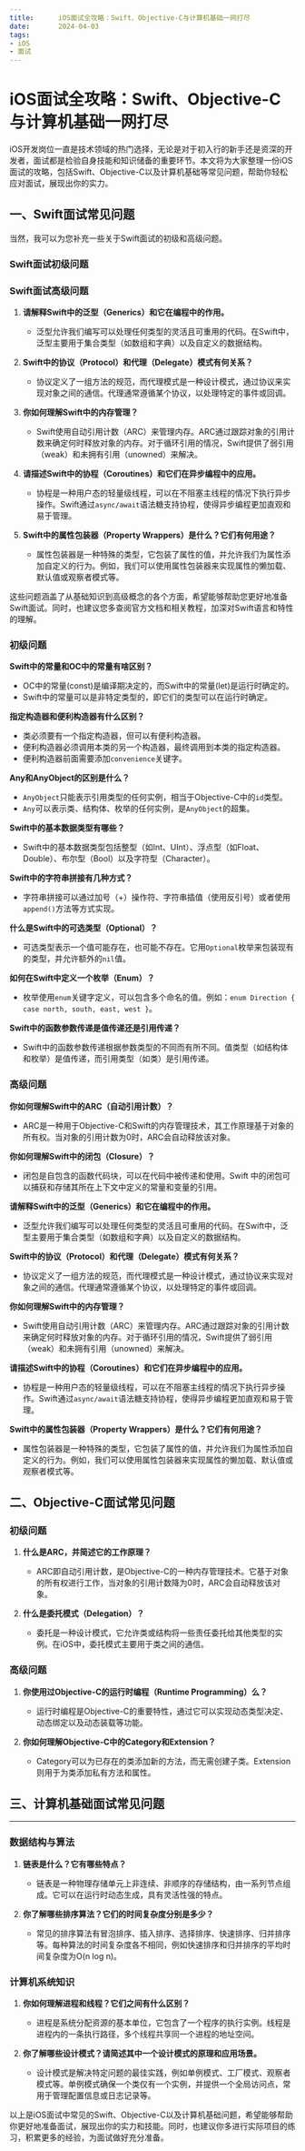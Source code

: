 ```yaml
---
title:      iOS面试全攻略：Swift、Objective-C与计算机基础一网打尽
date:       2024-04-03
tags:
- iOS
- 面试
--- 
```


# iOS面试全攻略：Swift、Objective-C与计算机基础一网打尽


iOS开发岗位一直是技术领域的热门选择，无论是对于初入行的新手还是资深的开发者，面试都是检验自身技能和知识储备的重要环节。本文将为大家整理一份iOS面试的攻略，包括Swift、Objective-C以及计算机基础等常见问题，帮助你轻松应对面试，展现出你的实力。

## 一、Swift面试常见问题

当然，我可以为您补充一些关于Swift面试的初级和高级问题。

### Swift面试初级问题



### Swift面试高级问题

1. **请解释Swift中的泛型（Generics）和它在编程中的作用。**
   - 泛型允许我们编写可以处理任何类型的灵活且可重用的代码。在Swift中，泛型主要用于集合类型（如数组和字典）以及自定义的数据结构。

2. **Swift中的协议（Protocol）和代理（Delegate）模式有何关系？**
   - 协议定义了一组方法的规范，而代理模式是一种设计模式，通过协议来实现对象之间的通信。代理通常遵循某个协议，以处理特定的事件或回调。

3. **你如何理解Swift中的内存管理？**
   - Swift使用自动引用计数（ARC）来管理内存。ARC通过跟踪对象的引用计数来确定何时释放对象的内存。对于循环引用的情况，Swift提供了弱引用（weak）和未拥有引用（unowned）来解决。

4. **请描述Swift中的协程（Coroutines）和它们在异步编程中的应用。**
   - 协程是一种用户态的轻量级线程，可以在不阻塞主线程的情况下执行异步操作。Swift通过`async/await`语法糖支持协程，使得异步编程更加直观和易于管理。

5. **Swift中的属性包装器（Property Wrappers）是什么？它们有何用途？**
   - 属性包装器是一种特殊的类型，它包装了属性的值，并允许我们为属性添加自定义的行为。例如，我们可以使用属性包装器来实现属性的懒加载、默认值或观察者模式等。

这些问题涵盖了从基础知识到高级概念的各个方面，希望能够帮助您更好地准备Swift面试。同时，也建议您多查阅官方文档和相关教程，加深对Swift语言和特性的理解。

### 初级问题

**Swift中的常量和OC中的常量有啥区别？**
   - OC中的常量(const)是编译期决定的，而Swift中的常量(let)是运行时确定的。
   - Swift中的常量可以是非特定类型的，即它们的类型可以在运行时确定。

**指定构造器和便利构造器有什么区别？**
   - 类必须要有一个指定构造器，但可以有便利构造器。
   - 便利构造器必须调用本类的另一个构造器，最终调用到本类的指定构造器。
   - 便利构造器前面需要添加`convenience`关键字。

**Any和AnyObject的区别是什么？**
   - `AnyObject`只能表示引用类型的任何实例，相当于Objective-C中的`id`类型。
   - `Any`可以表示类、结构体、枚举的任何实例，是`AnyObject`的超集。

**Swift中的基本数据类型有哪些？**
   - Swift中的基本数据类型包括整型（如Int、UInt）、浮点型（如Float、Double）、布尔型（Bool）以及字符型（Character）。

**Swift中的字符串拼接有几种方式？**
   - 字符串拼接可以通过加号（+）操作符、字符串插值（使用反引号）或者使用`append()`方法等方式实现。

**什么是Swift中的可选类型（Optional）？**
   - 可选类型表示一个值可能存在，也可能不存在。它用`Optional`枚举来包装现有的类型，并允许额外的`nil`值。

**如何在Swift中定义一个枚举（Enum）？**
   - 枚举使用`enum`关键字定义，可以包含多个命名的值。例如：`enum Direction { case north, south, east, west }`。

**Swift中的函数参数传递是值传递还是引用传递？**
   - Swift中的函数参数传递根据参数类型的不同而有所不同。值类型（如结构体和枚举）是值传递，而引用类型（如类）是引用传递。

### 高级问题

**你如何理解Swift中的ARC（自动引用计数）？**
   - ARC是一种用于Objective-C和Swift的内存管理技术，其工作原理基于对象的所有权。当对象的引用计数为0时，ARC会自动释放该对象。

**你如何理解Swift中的闭包（Closure）？**
   - 闭包是自包含的函数代码块，可以在代码中被传递和使用。Swift 中的闭包可以捕获和存储其所在上下文中定义的常量和变量的引用。

**请解释Swift中的泛型（Generics）和它在编程中的作用。**
   - 泛型允许我们编写可以处理任何类型的灵活且可重用的代码。在Swift中，泛型主要用于集合类型（如数组和字典）以及自定义的数据结构。

**Swift中的协议（Protocol）和代理（Delegate）模式有何关系？**
   - 协议定义了一组方法的规范，而代理模式是一种设计模式，通过协议来实现对象之间的通信。代理通常遵循某个协议，以处理特定的事件或回调。

**你如何理解Swift中的内存管理？**
   - Swift使用自动引用计数（ARC）来管理内存。ARC通过跟踪对象的引用计数来确定何时释放对象的内存。对于循环引用的情况，Swift提供了弱引用（weak）和未拥有引用（unowned）来解决。

**请描述Swift中的协程（Coroutines）和它们在异步编程中的应用。**
   - 协程是一种用户态的轻量级线程，可以在不阻塞主线程的情况下执行异步操作。Swift通过`async/await`语法糖支持协程，使得异步编程更加直观和易于管理。

**Swift中的属性包装器（Property Wrappers）是什么？它们有何用途？**
   - 属性包装器是一种特殊的类型，它包装了属性的值，并允许我们为属性添加自定义的行为。例如，我们可以使用属性包装器来实现属性的懒加载、默认值或观察者模式等。

## 二、Objective-C面试常见问题

### 初级问题

1. **什么是ARC，并简述它的工作原理？**
   - ARC即自动引用计数，是Objective-C的一种内存管理技术。它基于对象的所有权进行工作，当对象的引用计数降为0时，ARC会自动释放该对象。

2. **什么是委托模式（Delegation）？**
   - 委托是一种设计模式，它允许类或结构将一些责任委托给其他类型的实例。在iOS中，委托模式主要用于类之间的通信。

### 高级问题

1. **你使用过Objective-C的运行时编程（Runtime Programming）么？**
   - 运行时编程是Objective-C的重要特性，通过它可以实现动态类型决定、动态绑定以及动态装载等功能。

2. **你如何理解Objective-C中的Category和Extension？**
   - Category可以为已存在的类添加新的方法，而无需创建子类。Extension则用于为类添加私有方法和属性。

## 三、计算机基础面试常见问题
--------------

### 数据结构与算法

1. **链表是什么？它有哪些特点？**
   - 链表是一种物理存储单元上非连续、非顺序的存储结构，由一系列节点组成。它可以在运行时动态生成，具有灵活性强的特点。

2. **你了解哪些排序算法？它们的时间复杂度分别是多少？**
   - 常见的排序算法有冒泡排序、插入排序、选择排序、快速排序、归并排序等。每种算法的时间复杂度各不相同，例如快速排序和归并排序的平均时间复杂度为O(n log n)。

### 计算机系统知识

1. **你如何理解进程和线程？它们之间有什么区别？**
   - 进程是系统分配资源的基本单位，它包含了一个程序的执行实例。线程是进程内的一条执行路径，多个线程共享同一个进程的地址空间。

2. **你了解哪些设计模式？请简述其中一个设计模式的原理和应用场景。**
   - 设计模式是解决特定问题的最佳实践，例如单例模式、工厂模式、观察者模式等。单例模式确保一个类仅有一个实例，并提供一个全局访问点，常用于管理配置信息或日志记录等。

以上是iOS面试中常见的Swift、Objective-C以及计算机基础问题，希望能够帮助你更好地准备面试，展现出你的实力和技能。同时，也建议你多进行实际项目的练习，积累更多的经验，为面试做好充分准备。